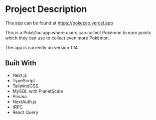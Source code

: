 # Project Description

This app can be found at https://pokezoo.vercel.app

This is a PokéZoo app where users can collect Pokémon to earn points which they can use to collect even more Pokémon.

The app is currently on version 1.14.

## Built With

- Next.js
- TypeScript
- TailwindCSS
- MySQL with PlanetScale
- Prisma
- NextAuth.js
- tRPC
- React Query
